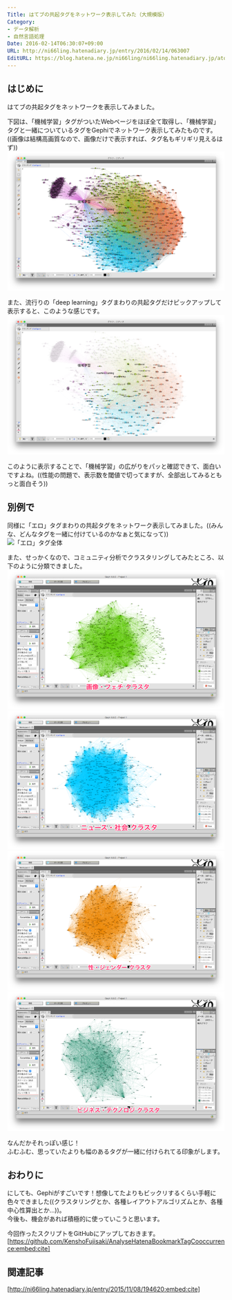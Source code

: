 ```yaml
---
Title: はてブの共起タグをネットワーク表示してみた（大規模版）
Category:
- データ解析
- 自然言語処理
Date: 2016-02-14T06:30:07+09:00
URL: http://ni66ling.hatenadiary.jp/entry/2016/02/14/063007
EditURL: https://blog.hatena.ne.jp/ni66ling/ni66ling.hatenadiary.jp/atom/entry/10328537792363244158
---
```


## はじめに

はてブの共起タグをネットワークを表示してみました。

下図は、「機械学習」タグがついたWebページをほぼ全て取得し、「機械学習」タグと一緒についているタグをGephiでネットワーク表示してみたものです。((画像は結構高画質なので、画像だけで表示すれば、タグ名もギリギリ見えるはず))  
![「機械学習」タグまわりの共起タグ](https://github.com/KenshoFujisaki/AnalyseHatenaBookmarkTagCooccurrence/raw/master/img/%E6%A9%9F%E6%A2%B0%E5%AD%A6%E7%BF%92_%E5%85%A8%E4%BD%93.png)

また、流行りの「deep learning」タグまわりの共起タグだけピックアップして表示すると、このような感じです。
![「deep learning」タグ周りの共起タグ](https://github.com/KenshoFujisaki/AnalyseHatenaBookmarkTagCooccurrence/raw/master/img/%E6%A9%9F%E6%A2%B0%E5%AD%A6%E7%BF%92_deeplearning.png)

このように表示することで、「機械学習」の広がりをパッと確認できて、面白いですよね。((性能の問題で、表示数を閾値で切ってますが、全部出してみるともっと面白そう))


## 別例で

同様に「エロ」タグまわりの共起タグをネットワーク表示してみました。((みんな、どんなタグを一緒に付けているのかなぁと気になって))
![「エロ」タグ全体](https://github.com/KenshoFujisaki/AnalyseHatenaBookmarkTagCooccurrence/raw/master/img/%E3%82%A8%E3%83%AD_%E5%85%A8%E4%BD%93.png)

また、せっかくなので、コミュニティ分析でクラスタリングしてみたところ、以下のように分類できました。
![「画像・フェチ」クラスタ](https://github.com/KenshoFujisaki/AnalyseHatenaBookmarkTagCooccurrence/raw/master/img/%E3%82%A8%E3%83%AD_%E7%94%BB%E5%83%8F%E3%83%BB%E3%83%95%E3%82%A7%E3%83%81.png)
![「ニュース・日本」クラスタ](https://github.com/KenshoFujisaki/AnalyseHatenaBookmarkTagCooccurrence/raw/master/img/%E3%82%A8%E3%83%AD_%E3%83%8B%E3%83%A5%E3%83%BC%E3%82%B9%E3%83%BB%E6%97%A5%E6%9C%AC.png)
![「ジェンダー」クラスタ](https://github.com/KenshoFujisaki/AnalyseHatenaBookmarkTagCooccurrence/raw/master/img/%E3%82%A8%E3%83%AD_%E3%82%B8%E3%82%A7%E3%83%B3%E3%83%80%E3%83%BC.png)
![「ビジネス・テクノロジ」クラスタ](https://github.com/KenshoFujisaki/AnalyseHatenaBookmarkTagCooccurrence/raw/master/img/%E3%82%A8%E3%83%AD_%E3%83%93%E3%82%B8%E3%83%8D%E3%82%B9%E3%83%BB%E3%83%86%E3%82%AF%E3%83%8E%E3%83%AD%E3%82%B8.png)

なんだかそれっぽい感じ！  
ふむふむ、思っていたよりも幅のあるタグが一緒に付けられてる印象がします。

## おわりに

にしても、Gephiがすごいです！想像してたよりもビックリするくらい手軽に色々できました((クラスタリングとか、各種レイアウトアルゴリズムとか、各種中心性算出とか…))。  
今後も、機会があれば積極的に使っていこうと思います。

今回作ったスクリプトをGitHubにアップしておきます。
[https://github.com/KenshoFujisaki/AnalyseHatenaBookmarkTagCooccurrence:embed:cite]

## 関連記事
[http://ni66ling.hatenadiary.jp/entry/2015/11/08/194620:embed:cite]
